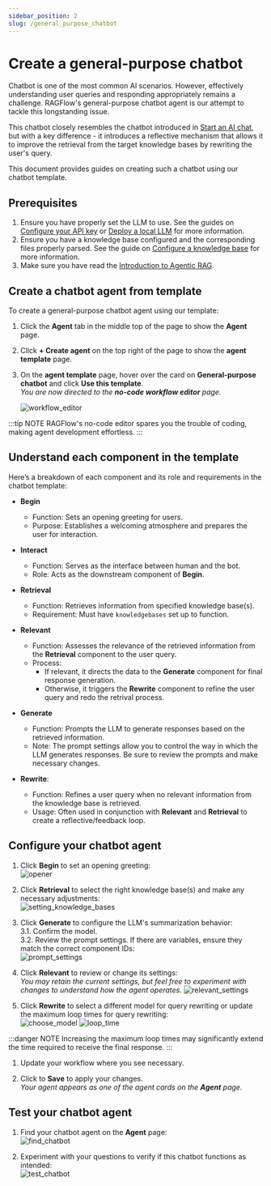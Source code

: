 ```yaml
---
sidebar_position: 2
slug: /general_purpose_chatbot
---
```


# Create a general-purpose chatbot

Chatbot is one of the most common AI scenarios. However, effectively understanding user queries and responding appropriately remains a challenge. RAGFlow's general-purpose chatbot agent is our attempt to tackle this longstanding issue.  

This chatbot closely resembles the chatbot introduced in [Start an AI chat](../start_chat.md), but with a key difference - it introduces a reflective mechanism that allows it to improve the retrieval from the target knowledge bases by rewriting the user's query.

This document provides guides on creating such a chatbot using our chatbot template.

## Prerequisites

1. Ensure you have properly set the LLM to use. See the guides on [Configure your API key](../llm_api_key_setup.md) or [Deploy a local LLM](../deploy_local_llm.mdx) for more information.
2. Ensure you have a knowledge base configured and the corresponding files properly parsed. See the guide on [Configure a knowledge base](../configure_knowledge_base.md) for more information.
3. Make sure you have read the [Introduction to Agentic RAG](./agent_introduction.md).

## Create a chatbot agent from template

To create a general-purpose chatbot agent using our template:

1. Click the **Agent** tab in the middle top of the page to show the **Agent** page.
2. Click **+ Create agent** on the top right of the page to show the **agent template** page.
3. On the **agent template** page, hover over the card on **General-purpose chatbot** and click **Use this template**.  
   *You are now directed to the **no-code workflow editor** page.*

   ![workflow_editor](https://github.com/user-attachments/assets/52e7dc62-4bf5-4fbb-ab73-4a6e252065f0)

:::tip NOTE
RAGFlow's no-code editor spares you the trouble of coding, making agent development effortless.
:::

## Understand each component in the template

Here’s a breakdown of each component and its role and requirements in the chatbot template:

- **Begin**
  - Function: Sets an opening greeting for users.
  - Purpose: Establishes a welcoming atmosphere and prepares the user for interaction.

- **Interact**
  - Function: Serves as the interface between human and the bot.
  - Role: Acts as the downstream component of **Begin**.  

- **Retrieval**
  - Function: Retrieves information from specified knowledge base(s).
  - Requirement: Must have `knowledgebases` set up to function.

- **Relevant**
  - Function: Assesses the relevance of the retrieved information from the **Retrieval** component to the user query.
  - Process:  
    - If relevant, it directs the data to the **Generate** component for final response generation.
    - Otherwise, it triggers the **Rewrite** component to refine the user query and redo the retrival process.

- **Generate**
  - Function: Prompts the LLM to generate responses based on the retrieved information.  
  - Note: The prompt settings allow you to control the way in which the LLM generates responses. Be sure to review the prompts and make necessary changes.

- **Rewrite**:  
  - Function: Refines a user query when no relevant information from the knowledge base is retrieved.  
  - Usage: Often used in conjunction with **Relevant** and **Retrieval** to create a reflective/feedback loop.  

## Configure your chatbot agent

1. Click **Begin** to set an opening greeting:  
   ![opener](https://github.com/user-attachments/assets/4416bc16-2a84-4f24-a19b-6dc8b1de0908)

2. Click **Retrieval** to select the right knowledge base(s) and make any necessary adjustments:  
   ![setting_knowledge_bases](https://github.com/user-attachments/assets/5f694820-5651-45bc-afd6-cf580ca0228d)

3. Click **Generate** to configure the LLM's summarization behavior:  
   3.1. Confirm the model.  
   3.2. Review the prompt settings. If there are variables, ensure they match the correct component IDs:  
   ![prompt_settings](https://github.com/user-attachments/assets/19e94ea7-7f62-4b73-b526-32fcfa62f1e9)

4. Click **Relevant** to review or change its settings:  
   *You may retain the current settings, but feel free to experiment with changes to understand how the agent operates.*
   ![relevant_settings](https://github.com/user-attachments/assets/9ff7fdd8-7a69-4ee2-bfba-c7fb8029150f)

5. Click **Rewrite** to select a different model for query rewriting or update the maximum loop times for query rewriting:  
   ![choose_model](https://github.com/user-attachments/assets/2bac1d6c-c4f1-42ac-997b-102858c3f550)
   ![loop_time](https://github.com/user-attachments/assets/09a4ce34-7aac-496f-aa59-d8aa33bf0b1f)

:::danger NOTE
Increasing the maximum loop times may significantly extend the time required to receive the final response.
:::

1. Update your workflow where you see necessary.

2. Click to **Save** to apply your changes.  
   *Your agent appears as one of the agent cards on the **Agent** page.*

## Test your chatbot agent

1. Find your chatbot agent on the **Agent** page:  
   ![find_chatbot](https://github.com/user-attachments/assets/6e6382c6-9a86-4190-9fdd-e363b7f64ba9)

2. Experiment with your questions to verify if this chatbot functions as intended:  
   ![test_chatbot](https://github.com/user-attachments/assets/c074d3bd-4c39-4b05-a68b-1fd361f256b3)